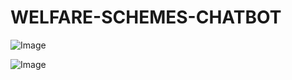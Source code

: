 # WELFARE-SCHEMES-CHATBOT


![Image](https://github.com/user-attachments/assets/7f75d11c-ff8b-4685-af7d-d1cf41b0b0a5)



![Image](https://github.com/user-attachments/assets/18beddc1-aa49-4ec4-9de5-15f69f96d8d0)

